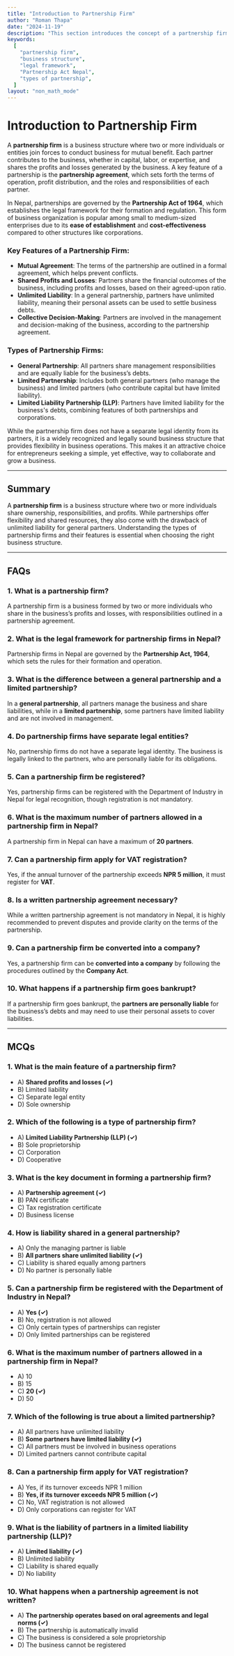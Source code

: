```yaml
---
title: "Introduction to Partnership Firm"
author: "Roman Thapa"
date: "2024-11-19"
description: "This section introduces the concept of a partnership firm, its features, and its legal framework in Nepal."
keywords:
  [
    "partnership firm",
    "business structure",
    "legal framework",
    "Partnership Act Nepal",
    "types of partnership",
  ]
layout: "non_math_mode"
---
```


# Introduction to Partnership Firm

A **partnership firm** is a business structure where two or more individuals or entities join forces to conduct business for mutual benefit. Each partner contributes to the business, whether in capital, labor, or expertise, and shares the profits and losses generated by the business. A key feature of a partnership is the **partnership agreement**, which sets forth the terms of operation, profit distribution, and the roles and responsibilities of each partner.

In Nepal, partnerships are governed by the **Partnership Act of 1964**, which establishes the legal framework for their formation and regulation. This form of business organization is popular among small to medium-sized enterprises due to its **ease of establishment** and **cost-effectiveness** compared to other structures like corporations.

### Key Features of a Partnership Firm:

- **Mutual Agreement**: The terms of the partnership are outlined in a formal agreement, which helps prevent conflicts.
- **Shared Profits and Losses**: Partners share the financial outcomes of the business, including profits and losses, based on their agreed-upon ratio.
- **Unlimited Liability**: In a general partnership, partners have unlimited liability, meaning their personal assets can be used to settle business debts.
- **Collective Decision-Making**: Partners are involved in the management and decision-making of the business, according to the partnership agreement.

### Types of Partnership Firms:

- **General Partnership**: All partners share management responsibilities and are equally liable for the business’s debts.
- **Limited Partnership**: Includes both general partners (who manage the business) and limited partners (who contribute capital but have limited liability).
- **Limited Liability Partnership (LLP)**: Partners have limited liability for the business's debts, combining features of both partnerships and corporations.

While the partnership firm does not have a separate legal identity from its partners, it is a widely recognized and legally sound business structure that provides flexibility in business operations. This makes it an attractive choice for entrepreneurs seeking a simple, yet effective, way to collaborate and grow a business.

---

## Summary

A **partnership firm** is a business structure where two or more individuals share ownership, responsibilities, and profits. While partnerships offer flexibility and shared resources, they also come with the drawback of unlimited liability for general partners. Understanding the types of partnership firms and their features is essential when choosing the right business structure.

---

## FAQs

### 1. What is a partnership firm?

A partnership firm is a business formed by two or more individuals who share in the business’s profits and losses, with responsibilities outlined in a partnership agreement.

### 2. What is the legal framework for partnership firms in Nepal?

Partnership firms in Nepal are governed by the **Partnership Act, 1964**, which sets the rules for their formation and operation.

### 3. What is the difference between a general partnership and a limited partnership?

In a **general partnership**, all partners manage the business and share liabilities, while in a **limited partnership**, some partners have limited liability and are not involved in management.

### 4. Do partnership firms have separate legal entities?

No, partnership firms do not have a separate legal identity. The business is legally linked to the partners, who are personally liable for its obligations.

### 5. Can a partnership firm be registered?

Yes, partnership firms can be registered with the Department of Industry in Nepal for legal recognition, though registration is not mandatory.

### 6. What is the maximum number of partners allowed in a partnership firm in Nepal?

A partnership firm in Nepal can have a maximum of **20 partners**.

### 7. Can a partnership firm apply for VAT registration?

Yes, if the annual turnover of the partnership exceeds **NPR 5 million**, it must register for **VAT**.

### 8. Is a written partnership agreement necessary?

While a written partnership agreement is not mandatory in Nepal, it is highly recommended to prevent disputes and provide clarity on the terms of the partnership.

### 9. Can a partnership firm be converted into a company?

Yes, a partnership firm can be **converted into a company** by following the procedures outlined by the **Company Act**.

### 10. What happens if a partnership firm goes bankrupt?

If a partnership firm goes bankrupt, the **partners are personally liable** for the business’s debts and may need to use their personal assets to cover liabilities.

---

## MCQs

### 1. What is the main feature of a partnership firm?

- A) **Shared profits and losses (✓)**
- B) Limited liability
- C) Separate legal entity
- D) Sole ownership

### 2. Which of the following is a type of partnership firm?

- A) **Limited Liability Partnership (LLP) (✓)**
- B) Sole proprietorship
- C) Corporation
- D) Cooperative

### 3. What is the key document in forming a partnership firm?

- A) **Partnership agreement (✓)**
- B) PAN certificate
- C) Tax registration certificate
- D) Business license

### 4. How is liability shared in a general partnership?

- A) Only the managing partner is liable
- B) **All partners share unlimited liability (✓)**
- C) Liability is shared equally among partners
- D) No partner is personally liable

### 5. Can a partnership firm be registered with the Department of Industry in Nepal?

- A) **Yes (✓)**
- B) No, registration is not allowed
- C) Only certain types of partnerships can register
- D) Only limited partnerships can be registered

### 6. What is the maximum number of partners allowed in a partnership firm in Nepal?

- A) 10
- B) 15
- C) **20 (✓)**
- D) 50

### 7. Which of the following is true about a limited partnership?

- A) All partners have unlimited liability
- B) **Some partners have limited liability (✓)**
- C) All partners must be involved in business operations
- D) Limited partners cannot contribute capital

### 8. Can a partnership firm apply for VAT registration?

- A) Yes, if its turnover exceeds NPR 1 million
- B) **Yes, if its turnover exceeds NPR 5 million (✓)**
- C) No, VAT registration is not allowed
- D) Only corporations can register for VAT

### 9. What is the liability of partners in a limited liability partnership (LLP)?

- A) **Limited liability (✓)**
- B) Unlimited liability
- C) Liability is shared equally
- D) No liability

### 10. What happens when a partnership agreement is not written?

- A) **The partnership operates based on oral agreements and legal norms (✓)**
- B) The partnership is automatically invalid
- C) The business is considered a sole proprietorship
- D) The business cannot be registered
